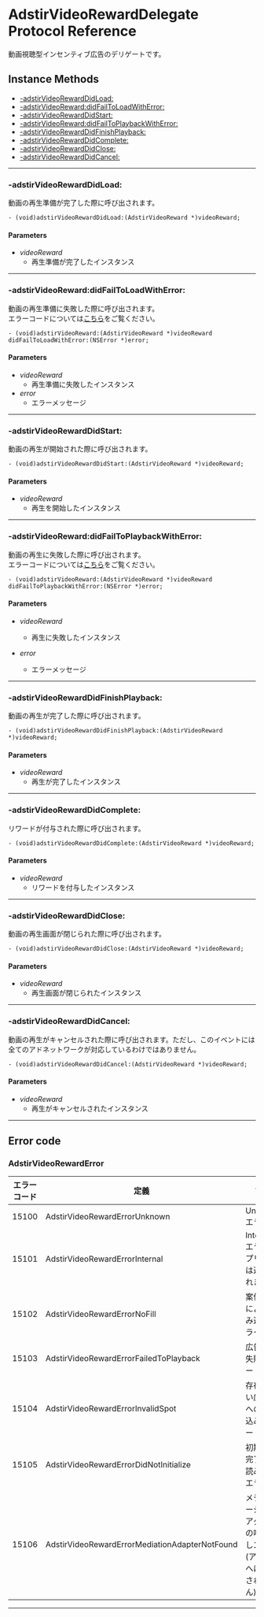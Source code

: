 # AdstirVideoRewardDelegate Protocol Reference

動画視聴型インセンティブ広告のデリゲートです。

## Instance Methods
* [-adstirVideoRewardDidLoad:](#-adstirvideorewarddidload)
* [-adstirVideoReward:didFailToLoadWithError:](#-adstirvideorewarddidfailtoloadwitherror)
* [-adstirVideoRewardDidStart:](#-adstirvideorewarddidstart)
* [-adstirVideoReward:didFailToPlaybackWithError:](#-adstirvideorewarddidfailtoplaybackwitherror)
* [-adstirVideoRewardDidFinishPlayback:](#-adstirvideorewarddidfinishplayback)
* [-adstirVideoRewardDidComplete:](#-adstirvideorewarddidcomplete)
* [-adstirVideoRewardDidClose:](#-adstirvideorewarddidclose)
* [-adstirVideoRewardDidCancel:](#-adstirvideorewarddidcancel)


***

### -adstirVideoRewardDidLoad:
動画の再生準備が完了した際に呼び出されます。

```objc
- (void)adstirVideoRewardDidLoad:(AdstirVideoReward *)videoReward;
```

#### Parameters
* _videoReward_
    * 再生準備が完了したインスタンス


***

### -adstirVideoReward:didFailToLoadWithError:
動画の再生準備に失敗した際に呼び出されます。  
エラーコードについては[こちら](#adstirvideorewarderror)をご覧ください。

```objc
- (void)adstirVideoReward:(AdstirVideoReward *)videoReward didFailToLoadWithError:(NSError *)error;
```

#### Parameters
* _videoReward_
    * 再生準備に失敗したインスタンス
* _error_
    * エラーメッセージ

***

### -adstirVideoRewardDidStart:
動画の再生が開始された際に呼び出されます。

```objc
- (void)adstirVideoRewardDidStart:(AdstirVideoReward *)videoReward;
```

#### Parameters
* _videoReward_
    * 再生を開始したインスタンス

***

### -adstirVideoReward:didFailToPlaybackWithError:
動画の再生に失敗した際に呼び出されます。  
エラーコードについては[こちら](#adstirvideorewarderror)をご覧ください。

```objc
- (void)adstirVideoReward:(AdstirVideoReward *)videoReward didFailToPlaybackWithError:(NSError *)error;
```

#### Parameters
* _videoReward_
    * 再生に失敗したインスタンス

* _error_
    * エラーメッセージ

***

### -adstirVideoRewardDidFinishPlayback:
動画の再生が完了した際に呼び出されます。

```objc
- (void)adstirVideoRewardDidFinishPlayback:(AdstirVideoReward *)videoReward;
```

#### Parameters
* _videoReward_
    * 再生が完了したインスタンス

***

### -adstirVideoRewardDidComplete:
リワードが付与された際に呼び出されます。

```objc
- (void)adstirVideoRewardDidComplete:(AdstirVideoReward *)videoReward;
```

#### Parameters
* _videoReward_
    * リワードを付与したインスタンス

***

### -adstirVideoRewardDidClose:
動画の再生画面が閉じられた際に呼び出されます。

```objc
- (void)adstirVideoRewardDidClose:(AdstirVideoReward *)videoReward;
```

#### Parameters
* _videoReward_
    * 再生画面が閉じられたインスタンス

***

### -adstirVideoRewardDidCancel:
 動画の再生がキャンセルされた際に呼び出されます。ただし、このイベントには全てのアドネットワークが対応しているわけではありません。

```objc
- (void)adstirVideoRewardDidCancel:(AdstirVideoReward *)videoReward;
```

#### Parameters
* _videoReward_
    * 再生がキャンセルされたインスタンス

***

## Error code
### AdstirVideoRewardError

エラーコード|定義|説明
---|---|---
15100|AdstirVideoRewardErrorUnknown|Unknownエラー  
15101|AdstirVideoRewardErrorInternal|Internalエラー(アプリ側へは通知されません)  
15102|AdstirVideoRewardErrorNoFill|案件切れによる読み込みエラー  
15103|AdstirVideoRewardErrorFailedToPlayback|広告再生失敗エラー  
15104|AdstirVideoRewardErrorInvalidSpot|存在しない広告枠への読み込みエラー  
15105|AdstirVideoRewardErrorDidNotInitialize|初期化未完了時の読み込みエラー
15106|AdstirVideoRewardErrorMediationAdapterNotFound|メディエーションアダプタの呼び出しエラー(アプリ側へは通知されません)  
***

